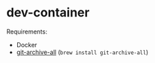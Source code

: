 # dev-container

Requirements:
- Docker
- [git-archive-all](https://github.com/Kentzo/git-archive-all) (`brew install git-archive-all`)
